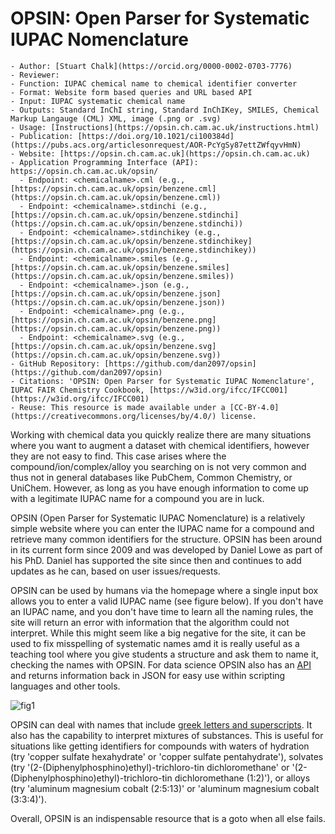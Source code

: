# OPSIN: Open Parser for Systematic IUPAC Nomenclature

```{dropdown} About this tool
- Author: [Stuart Chalk](https://orcid.org/0000-0002-0703-7776)
- Reviewer: 
- Function: IUPAC chemical name to chemical identifier converter
- Format: Website form based queries and URL based API
- Input: IUPAC systematic chemical name
- Outputs: Standard InChI string, Standard InChIKey, SMILES, Chemical Markup Langauge (CML) XML, image (.png or .svg)
- Usage: [Instructions](https://opsin.ch.cam.ac.uk/instructions.html)
- Publication: [https://doi.org/10.1021/ci100384d](https://pubs.acs.org/articlesonrequest/AOR-PcYgSy87ettZWfqyvHmN)
- Website: [https://opsin.ch.cam.ac.uk](https://opsin.ch.cam.ac.uk)
- Application Programming Interface (API): https://opsin.ch.cam.ac.uk/opsin/
  - Endpoint: <chemicalname>.cml (e.g., [https://opsin.ch.cam.ac.uk/opsin/benzene.cml](https://opsin.ch.cam.ac.uk/opsin/benzene.cml))
  - Endpoint: <chemicalname>.stdinchi (e.g., [https://opsin.ch.cam.ac.uk/opsin/benzene.stdinchi](https://opsin.ch.cam.ac.uk/opsin/benzene.stdinchi))
  - Endpoint: <chemicalname>.stdinchikey (e.g., [https://opsin.ch.cam.ac.uk/opsin/benzene.stdinchikey](https://opsin.ch.cam.ac.uk/opsin/benzene.stdinchikey))
  - Endpoint: <chemicalname>.smiles (e.g., [https://opsin.ch.cam.ac.uk/opsin/benzene.smiles](https://opsin.ch.cam.ac.uk/opsin/benzene.smiles))
  - Endpoint: <chemicalname>.json (e.g., [https://opsin.ch.cam.ac.uk/opsin/benzene.json](https://opsin.ch.cam.ac.uk/opsin/benzene.json))
  - Endpoint: <chemicalname>.png (e.g., [https://opsin.ch.cam.ac.uk/opsin/benzene.png](https://opsin.ch.cam.ac.uk/opsin/benzene.png))
  - Endpoint: <chemicalname>.svg (e.g., [https://opsin.ch.cam.ac.uk/opsin/benzene.svg](https://opsin.ch.cam.ac.uk/opsin/benzene.svg))
- GitHub Repository: [https://github.com/dan2097/opsin](https://github.com/dan2097/opsin)
- Citations: 'OPSIN: Open Parser for Systematic IUPAC Nomenclature', IUPAC FAIR Chemistry Cookbook, [https://w3id.org/ifcc/IFCC001](https://w3id.org/ifcc/IFCC001)
- Reuse: This resource is made available under a [CC-BY-4.0](https://creativecommons.org/licenses/by/4.0/) license.
```

Working with chemical data you quickly realize there are many situations where you want to augment a dataset with 
chemical identifiers, however they are not easy to find.  This case arises where the compound/ion/complex/alloy you
searching on is not very common and thus not in general databases like PubChem, Common Chemistry, or UniChem.  However,
as long as you have enough information to come up with a legitimate IUPAC name for a compound you are in luck.

OPSIN (Open Parser for Systematic IUPAC Nomenclature) is a relatively simple website where you can enter the IUPAC name
for a compound and retrieve many common identifiers for the structure.  OPSIN has been around in its current form since 
2009 and was developed by Daniel Lowe as part of his PhD.  Daniel has supported the site since then and continues to
add updates as he can, based on user issues/requests.

OPSIN can be used by humans via the homepage where a single input box allows you to enter a valid IUPAC name (see figure below).  If you
don't have an IUPAC name, and you don't have time to learn all the naming rules, the site will return an error with 
information that the algorithm could not interpret.  While this might seem like a big negative for the site, it can
be used to fix misspelling of systematic names amd it is really useful as a teaching tool where you give students a
structure and ask them to name it, checking the names with OPSIN.  For data science OPSIN also has an [API](https://opsin.ch.cam.ac.uk/instructions.html) and returns
information back in JSON for easy use within scripting languages and other tools.

![fig1](../images/utn_opsin_api_fig1.jpg)

OPSIN can deal with names that include [greek letters and superscripts](https://opsin.ch.cam.ac.uk/instructions.html). 
It also has the capability to interpret mixtures of substances. This is useful for situations like getting identifiers for
compounds with waters of hydration (try 'copper sulfate hexahydrate' or 'copper sulfate pentahydrate'), solvates 
(try '(2-(Diphenylphosphino)ethyl)-trichloro-tin dichloromethane' or '(2-(Diphenylphosphino)ethyl)-trichloro-tin 
dichloromethane (1:2)'), or alloys (try 'aluminum magnesium cobalt (2:5:13)' or 'aluminum magnesium cobalt (3:3:4)').

Overall, OPSIN is an indispensable resource that is a goto when all else fails.